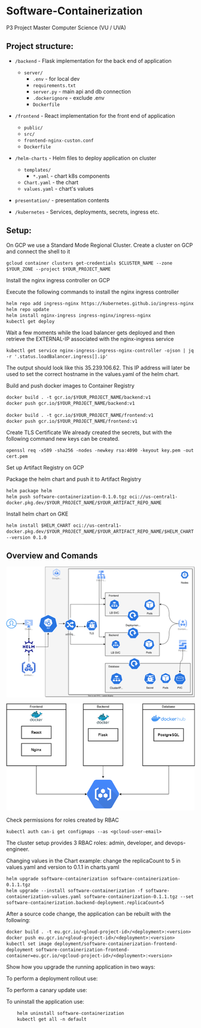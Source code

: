 # Software-Containerization
P3 Project Master Computer Science (VU / UVA)

## Project structure:
* `/backend` - Flask implementation for the back end of application
    * `server/`
        * `.env` - for local dev
        * `requirements.txt`
        * `server.py` - main api and db connection
        * `.dockerignore` - exclude .env
        * `Dockerfile`
* `/frontend` - React implementation for the front end of application
    * `public/`
    * `src/`
    * `frontend-nginx-custon.conf`
    * `Dockerfile`
* `/helm-charts` - Helm files to deploy application on cluster
    * `templates/`
        * `*.yaml` - chart k8s components
    * `Chart.yaml` - the chart
    * `values.yaml` - chart's values
* `presentation/` - presentation contents

* `/kubernetes` - Services, deployments, secrets, ingress etc.



## Setup:
On GCP we use a Standard Mode Regional Cluster. Create a cluster on GCP and connect the shell to it
```
gcloud container clusters get-credentials $CLUSTER_NAME --zone $YOUR_ZONE --project $YOUR_PROJECT_NAME
```

Install the nginx ingress controller on GCP

Execute the following commands to install the nginx ingress controller
```
helm repo add ingress-nginx https://kubernetes.github.io/ingress-nginx
helm repo update
helm install nginx-ingress ingress-nginx/ingress-nginx
kubectl get deploy
```

Wait a few moments while the load balancer gets deployed and then retrieve the EXTERNAL-IP associated with the nginx-ingress service
```
kubectl get service nginx-ingress-ingress-nginx-controller -ojson | jq -r '.status.loadBalancer.ingress[].ip'
```
The output should look like this 35.239.106.62. This IP address will later be used to set the correct hostname in the values.yaml of the helm chart. 

Build and push docker images to Container Registry
```
docker build . -t gcr.io/$YOUR_PROJECT_NAME/backend:v1
docker push gcr.io/$YOUR_PROJECT_NAME/backend:v1

docker build . -t gcr.io/$YOUR_PROJECT_NAME/frontend:v1
docker push gcr.io/$YOUR_PROJECT_NAME/frontend:v1
```
Create TLS Certificate
We already created the secrets, but with the following command new keys can be created.
```
openssl req -x509 -sha256 -nodes -newkey rsa:4090 -keyout key.pem -out cert.pem
```

Set up Artifact Registry on GCP


Package the helm chart and push it to Artifact Registry
```
helm package helm
helm push software-containerization-0.1.0.tgz oci://us-central1-docker.pkg.dev/$YOUR_PROJECT_NAME/$YOUR_ARTIFACT_REPO_NAME
```

Install helm chart on GKE

```
helm install $HELM_CHART oci://us-central1-docker.pkg.dev/$YOUR_PROJECT_NAME/$YOUR_ARTIFACT_REPO_NAME/$HELM_CHART --version 0.1.0
```


## Overview and Comands

![Kubernetes Architecture](presentation_/architecture.svg)

![Docker](presentation_/docker_architecture.png)

Check permissions for roles created by RBAC

```
kubectl auth can-i get configmaps --as <gcloud-user-email>
```
The cluster setup provides 3 RBAC roles: admin, developer, and devops-engineer.

Changing values in the Chart example: change the replicaCount to 5 in values.yaml and version to 0.1.1 in charts.yaml
```
helm upgrade software-containerization software-containerization-0.1.1.tgz
helm upgrade --install software-containerization -f software-containerization-values.yaml software-containerization-0.1.1.tgz --set software-containerization.backend-deployment.replicaCount=5
```


After a source code change, the application can be rebuilt with the following:

```
docker build . -t eu.gcr.io/<gloud-project-id>/<deployment>:<version>
docker push eu.gcr.io/<gloud-project-id>/<deployment>:<version>
kubectl set image deployment/software-containerization-frontend-deployment software-containerization-frontend-container=eu.gcr.io/<gcloud-project-id>/<deployment>:<version>
```

Show how you upgrade the running application in two ways:

To perform a deployment rollout use:

To perform a canary update use:


To uninstall the application use:

```
    helm uninstall software-containerization
    kubectl get all -n default
```

